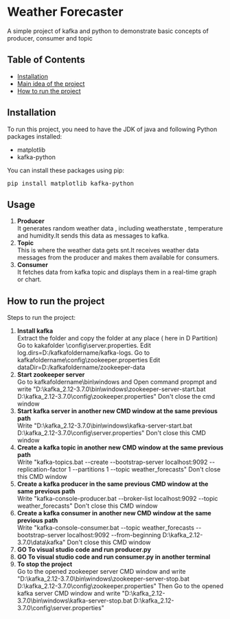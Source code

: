 # Weather Forecaster

A simple project of kafka and python to demonstrate basic concepts of producer, consumer and topic

## Table of Contents

- [Installation](#installation)
- [Main idea of the project](#usage)
- [How to run the project](#contributing)

## Installation

To run this project, you need to have the JDK of java and following Python packages installed:

<ul>
  <li>matplotlib</li>
  <li>kafka-python</li>
</ul>

You can install these packages using pip:

<pre>
pip install matplotlib kafka-python
</pre>

## Usage

<ol>
  <li><strong>Producer</strong><br>
    It generates random weather data , including weatherstate , temperature and humidity.It sends this data as messages to kafka.
  </li>
  <li><strong>Topic</strong><br>
    This is where the weather data gets snt.It receives weather data messages from the producer and makes them available for consumers.
  </li>
  <li><strong>Consumer</strong><br>
    It fetches data from kafka topic and displays them in a real-time graph or chart.
  </li>
</ol>



## How to run the project

Steps to run the project:

<ol>
  <li><strong>Install kafka</strong><br>
    Extract the folder and copy the folder at any place ( here in D Partition)
    Go to kakafolder \config\server.properties.
    Edit log.dirs=D:/kafkafoldername/kafka-logs.
    Go to kafkafoldername\config\zookeeper.properties
    Edit dataDir=D:/kafkafoldername/zookeeper-data
    
  </li>
  <li><strong>Start zookeeper server</strong><br>
    Go to kafkafoldername\bin\windows and Open command propmpt and write "D:\kafka_2.12-3.7.0\bin\windows\zookeeper-server-start.bat D:\kafka_2.12-3.7.0\config\zookeeper.properties"
    Don't close the cmd window
  </li>
  <li><strong>Start kafka server in another new CMD window at the same previous path</strong><br>
    Write "D:\kafka_2.12-3.7.0\bin\windows\kafka-server-start.bat D:\kafka_2.12-3.7.0\config\server.properties"
    Don't close this CMD window
  </li>
  <li><strong>Create a kafka topic in  another new CMD window at the same previous path</strong><br>
    Write "kafka-topics.bat --create --bootstrap-server localhost:9092 --replication-factor 1 --partitions 1 --topic weather_forecasts"
    Don't close this CMD window
  </li>
    <li><strong>Create a kafka producer in the same previous CMD window at the same previous path</strong><br>
    Write "kafka-console-producer.bat --broker-list localhost:9092 --topic weather_forecasts"
    Don't close this CMD window
  </li>
      <li><strong>Create a kafka consumer in another new CMD window at the same previous path</strong><br>
    Write "kafka-console-consumer.bat --topic weather_forecasts --bootstrap-server localhost:9092 --from-beginning    D:\kafka_2.12-3.7.0\data\kafka"
    Don't close this CMD window
  </li>   
      <li><strong>GO To visual studio code and run producer.py</strong><br>
  </li>
  <li><strong>GO To visual studio code and run consumer.py in another terminal</strong><br>
  </li>
  <li><strong>To stop the project </strong><br>
    Go to the opened zookeeper server CMD window and write "D:\kafka_2.12-3.7.0\bin\windows\zookeeper-server-stop.bat D:\kafka_2.12-3.7.0\config\zookeeper.properties" Then Go to the opened kafka server CMD window and write "D:\kafka_2.12-3.7.0\bin\windows\kafka-server-stop.bat  D:\kafka_2.12-3.7.0\config\server.properties"
  </li>
</ol>
